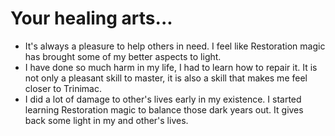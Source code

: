 # Your healing arts...

- It's always a pleasure to help others in need. I feel like Restoration magic has brought some of my better aspects to light.
- I have done so much harm in my life, I had to learn how to repair it. It is not only a pleasant skill to master, it is also a skill that makes me feel closer to Trinimac.
- I did a lot of damage to other's lives early in my existence. I started learning Restoration magic to balance those dark years out. It gives back some light in my and other's lives.
